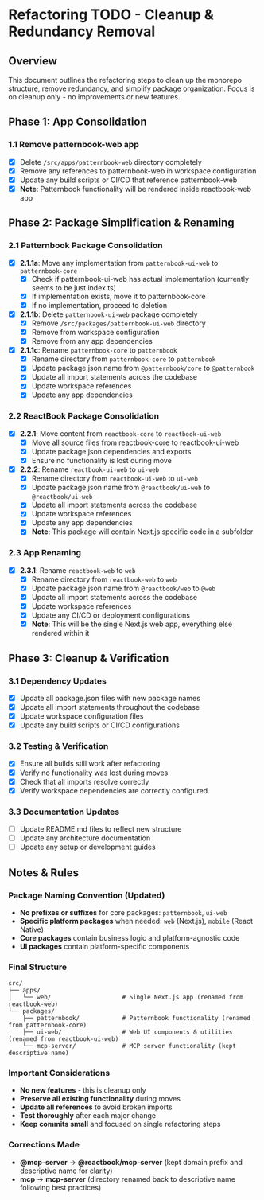 # Refactoring TODO - Cleanup & Redundancy Removal

## Overview

This document outlines the refactoring steps to clean up the monorepo structure, remove redundancy, and simplify package organization. Focus is on cleanup only - no improvements or new features.

## Phase 1: App Consolidation

### 1.1 Remove patternbook-web app

- [x] Delete `/src/apps/patternbook-web` directory completely
- [x] Remove any references to patternbook-web in workspace configuration
- [x] Update any build scripts or CI/CD that reference patternbook-web
- [x] **Note**: Patternbook functionality will be rendered inside reactbook-web app

## Phase 2: Package Simplification & Renaming

### 2.1 Patternbook Package Consolidation

- [x] **2.1.1a**: Move any implementation from `patternbook-ui-web` to `patternbook-core`
  - [x] Check if patternbook-ui-web has actual implementation (currently seems to be just index.ts)
  - [x] If implementation exists, move it to patternbook-core
  - [x] If no implementation, proceed to deletion
- [x] **2.1.1b**: Delete `patternbook-ui-web` package completely
  - [x] Remove `/src/packages/patternbook-ui-web` directory
  - [x] Remove from workspace configuration
  - [x] Remove from any app dependencies
- [x] **2.1.1c**: Rename `patternbook-core` to `patternbook`
  - [x] Rename directory from `patternbook-core` to `patternbook`
  - [x] Update package.json name from `@patternbook/core` to `@patternbook`
  - [x] Update all import statements across the codebase
  - [x] Update workspace references
  - [x] Update any app dependencies

### 2.2 ReactBook Package Consolidation

- [x] **2.2.1**: Move content from `reactbook-core` to `reactbook-ui-web`
  - [x] Move all source files from reactbook-core to reactbook-ui-web
  - [x] Update package.json dependencies and exports
  - [x] Ensure no functionality is lost during move
- [x] **2.2.2**: Rename `reactbook-ui-web` to `ui-web`
  - [x] Rename directory from `reactbook-ui-web` to `ui-web`
  - [x] Update package.json name from `@reactbook/ui-web` to `@reactbook/ui-web`
  - [x] Update all import statements across the codebase
  - [x] Update workspace references
  - [x] Update any app dependencies
  - [x] **Note**: This package will contain Next.js specific code in a subfolder

### 2.3 App Renaming

- [x] **2.3.1**: Rename `reactbook-web` to `web`
  - [x] Rename directory from `reactbook-web` to `web`
  - [x] Update package.json name from `@reactbook/web` to `@web`
  - [x] Update all import statements across the codebase
  - [x] Update workspace references
  - [x] Update any CI/CD or deployment configurations
  - [x] **Note**: This will be the single Next.js web app, everything else rendered within it

## Phase 3: Cleanup & Verification

### 3.1 Dependency Updates

- [x] Update all package.json files with new package names
- [x] Update all import statements throughout the codebase
- [x] Update workspace configuration files
- [x] Update any build scripts or CI/CD configurations

### 3.2 Testing & Verification

- [x] Ensure all builds still work after refactoring
- [x] Verify no functionality was lost during moves
- [x] Check that all imports resolve correctly
- [x] Verify workspace dependencies are correctly configured

### 3.3 Documentation Updates

- [ ] Update README.md files to reflect new structure
- [ ] Update any architecture documentation
- [ ] Update any setup or development guides

## Notes & Rules

### Package Naming Convention (Updated)

- **No prefixes or suffixes** for core packages: `patternbook`, `ui-web`
- **Specific platform packages** when needed: `web` (Next.js), `mobile` (React Native)
- **Core packages** contain business logic and platform-agnostic code
- **UI packages** contain platform-specific components

### Final Structure

```
src/
├── apps/
│   └── web/                    # Single Next.js app (renamed from reactbook-web)
└── packages/
    ├── patternbook/            # Patternbook functionality (renamed from patternbook-core)
    ├── ui-web/                 # Web UI components & utilities (renamed from reactbook-ui-web)
    └── mcp-server/             # MCP server functionality (kept descriptive name)
```

### Important Considerations

- **No new features** - this is cleanup only
- **Preserve all existing functionality** during moves
- **Update all references** to avoid broken imports
- **Test thoroughly** after each major change
- **Keep commits small** and focused on single refactoring steps

### Corrections Made

- **@mcp-server** → **@reactbook/mcp-server** (kept domain prefix and descriptive name for clarity)
- **mcp** → **mcp-server** (directory renamed back to descriptive name following best practices)
